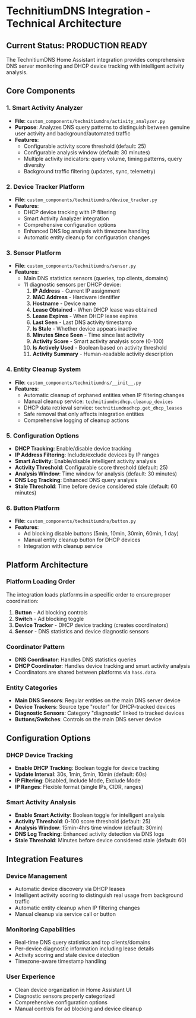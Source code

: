 # TechnitiumDNS Integration - Technical Architecture

## Current Status: PRODUCTION READY

The TechnitiumDNS Home Assistant integration provides comprehensive DNS server monitoring and DHCP device tracking with intelligent activity analysis.

## Core Components

### 1. Smart Activity Analyzer
- **File**: `custom_components/technitiumdns/activity_analyzer.py`
- **Purpose**: Analyzes DNS query patterns to distinguish between genuine user activity and background/automated traffic
- **Features**:
  - Configurable activity score threshold (default: 25)
  - Configurable analysis window (default: 30 minutes)
  - Multiple activity indicators: query volume, timing patterns, query diversity
  - Background traffic filtering (updates, sync, telemetry)

### 2. Device Tracker Platform
- **File**: `custom_components/technitiumdns/device_tracker.py`
- **Features**:
  - DHCP device tracking with IP filtering
  - Smart Activity Analyzer integration
  - Comprehensive configuration options
  - Enhanced DNS log analysis with timezone handling
  - Automatic entity cleanup for configuration changes

### 3. Sensor Platform
- **File**: `custom_components/technitiumdns/sensor.py`
- **Features**:
  - Main DNS statistics sensors (queries, top clients, domains)
  - 11 diagnostic sensors per DHCP device:
    1. **IP Address** - Current IP assignment
    2. **MAC Address** - Hardware identifier
    3. **Hostname** - Device name
    4. **Lease Obtained** - When DHCP lease was obtained
    5. **Lease Expires** - When DHCP lease expires
    6. **Last Seen** - Last DNS activity timestamp
    7. **Is Stale** - Whether device appears inactive
    8. **Minutes Since Seen** - Time since last activity
    9. **Activity Score** - Smart activity analysis score (0-100)
    10. **Is Actively Used** - Boolean based on activity threshold
    11. **Activity Summary** - Human-readable activity description

### 4. Entity Cleanup System
- **File**: `custom_components/technitiumdns/__init__.py`
- **Features**:
  - Automatic cleanup of orphaned entities when IP filtering changes
  - Manual cleanup service: `technitiumdnsdhcp.cleanup_devices`
  - DHCP data retrieval service: `technitiumdnsdhcp.get_dhcp_leases`
  - Safe removal that only affects integration entities
  - Comprehensive logging of cleanup actions

### 5. Configuration Options
- **DHCP Tracking**: Enable/disable device tracking
- **IP Address Filtering**: Include/exclude devices by IP ranges
- **Smart Activity**: Enable/disable intelligent activity analysis
- **Activity Threshold**: Configurable score threshold (default: 25)
- **Analysis Window**: Time window for analysis (default: 30 minutes)
- **DNS Log Tracking**: Enhanced DNS query analysis
- **Stale Threshold**: Time before device considered stale (default: 60 minutes)

### 6. Button Platform
- **File**: `custom_components/technitiumdns/button.py`
- **Features**:
  - Ad blocking disable buttons (5min, 10min, 30min, 60min, 1 day)
  - Manual entity cleanup button for DHCP devices
  - Integration with cleanup service

## Platform Architecture

### Platform Loading Order
The integration loads platforms in a specific order to ensure proper coordination:
1. **Button** - Ad blocking controls
2. **Switch** - Ad blocking toggle
3. **Device Tracker** - DHCP device tracking (creates coordinators)
4. **Sensor** - DNS statistics and device diagnostic sensors

### Coordinator Pattern
- **DNS Coordinator**: Handles DNS statistics queries
- **DHCP Coordinator**: Handles device tracking and smart activity analysis
- Coordinators are shared between platforms via `hass.data`

### Entity Categories
- **Main DNS Sensors**: Regular entities on the main DNS server device
- **Device Trackers**: Source type "router" for DHCP-tracked devices
- **Diagnostic Sensors**: Category "diagnostic" linked to tracked devices
- **Buttons/Switches**: Controls on the main DNS server device

## Configuration Options

### DHCP Device Tracking
- **Enable DHCP Tracking**: Boolean toggle for device tracking
- **Update Interval**: 30s, 1min, 5min, 10min (default: 60s)
- **IP Filtering**: Disabled, Include Mode, Exclude Mode
- **IP Ranges**: Flexible format (single IPs, CIDR, ranges)

### Smart Activity Analysis
- **Enable Smart Activity**: Boolean toggle for intelligent analysis
- **Activity Threshold**: 0-100 score threshold (default: 25)
- **Analysis Window**: 15min-4hrs time window (default: 30min)
- **DNS Log Tracking**: Enhanced activity detection via DNS logs
- **Stale Threshold**: Minutes before device considered stale (default: 60)

## Integration Features

### Device Management
- Automatic device discovery via DHCP leases
- Intelligent activity scoring to distinguish real usage from background traffic
- Automatic entity cleanup when IP filtering changes
- Manual cleanup via service call or button

### Monitoring Capabilities
- Real-time DNS query statistics and top clients/domains
- Per-device diagnostic information including lease details
- Activity scoring and stale device detection
- Timezone-aware timestamp handling

### User Experience
- Clean device organization in Home Assistant UI
- Diagnostic sensors properly categorized
- Comprehensive configuration options
- Manual controls for ad blocking and device cleanup
